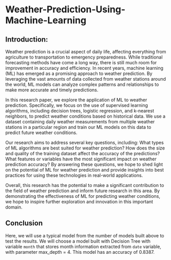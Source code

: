# Weather-Prediction-Using-Machine-Learning

## Introduction:

Weather prediction is a crucial aspect of daily life, affecting everything from agriculture to transportation to emergency preparedness. While traditional forecasting methods have come a long way, there is still much room for improvement in accuracy and efficiency. In recent years, machine learning (ML) has emerged as a promising approach to weather prediction. By leveraging the vast amounts of data collected from weather stations around the world, ML models can analyze complex patterns and relationships to make more accurate and timely predictions.

In this research paper, we explore the application of ML to weather prediction. Specifically, we focus on the use of supervised learning algorithms, including decision trees, logistic regression, and k-nearest neighbors, to predict weather conditions based on historical data. We use a dataset containing daily weather measurements from multiple weather stations in a particular region and train our ML models on this data to predict future weather conditions.

Our research aims to address several key questions, including: What types of ML algorithms are best suited for weather prediction? How does the size and quality of the training dataset affect the accuracy of the predictions? What features or variables have the most significant impact on weather prediction accuracy? By answering these questions, we hope to shed light on the potential of ML for weather prediction and provide insights into best practices for using these technologies in real-world applications.

Overall, this research has the potential to make a significant contribution to the field of weather prediction and inform future research in this area. By demonstrating the effectiveness of ML for predicting weather conditions, we hope to inspire further exploration and innovation in this important domain.

## Conclusion

Here, we will use a typical model from the number of models built above to test the results. We will choose a model built with Decision Tree with variable `month` that stores month information extracted from `date` variable, with parameter max_depth = 4. This model has an accuracy of 0.8387.

